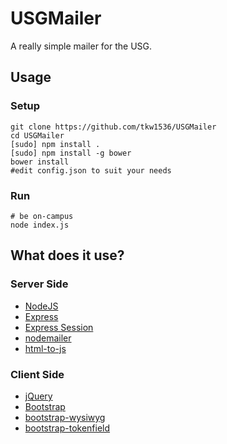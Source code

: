 # USGMailer

A really simple mailer for the USG.

## Usage
### Setup
```
git clone https://github.com/tkw1536/USGMailer
cd USGMailer
[sudo] npm install .
[sudo] npm install -g bower
bower install
#edit config.json to suit your needs
```
### Run
```
# be on-campus
node index.js
```

## What does it use?

### Server Side
* [NodeJS](http://nodejs.org/)
* [Express](http://expressjs.com/)
* [Express Session](https://github.com/expressjs/session)
* [nodemailer](http://www.nodemailer.com/)
* [html-to-js](https://www.npmjs.com/package/html-to-text)


### Client Side
* [jQuery](http://jquery.com)
* [Bootstrap](http://getbootstrap.com/)
* [bootstrap-wysiwyg](https://github.com/mindmup/bootstrap-wysiwyg/)
* [bootstrap-tokenfield](http://sliptree.github.io/bootstrap-tokenfield)
